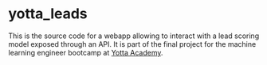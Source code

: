 # yotta_leads

This is the source code for a webapp allowing to interact with a lead scoring model exposed through an API. 
It is part of the final project for the machine learning engineer bootcamp at [Yotta Academy](https://yotta-academy.com/). 
